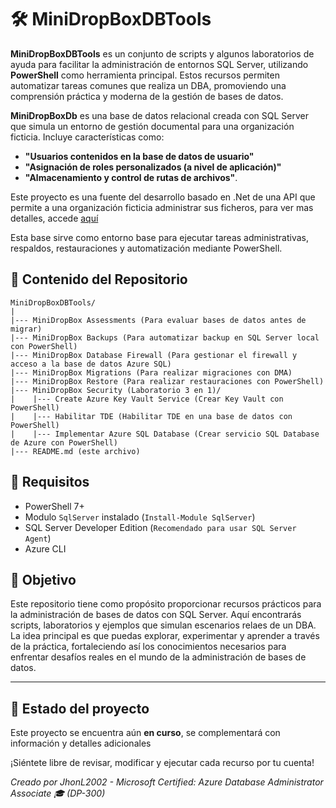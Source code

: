 # 🛠️ MiniDropBoxDBTools

**MiniDropBoxDBTools** es un conjunto de scripts y algunos laboratorios de ayuda para facilitar la administración de entornos SQL Server, utilizando **PowerShell** como herramienta principal. Estos recursos permiten automatizar tareas comunes que realiza un DBA, promoviendo una comprensión práctica y moderna de la gestión de bases de datos.

**MiniDropBoxDb** es una base de datos relacional creada con SQL Server que simula un entorno de gestión documental para una organización ficticia. Incluye características como:
- **"Usuarios contenidos en la base de datos de usuario"**
- **"Asignación de roles personalizados (a nivel de aplicación)"**
- **"Almacenamiento y control de rutas de archivos"**.

Este proyecto es una fuente del desarrollo basado en .Net de una API que permite a una organización ficticia administrar sus ficheros, para ver mas detalles, accede <a href="https://github.com/JhonL2002/MiniDropBox">aquí</a>

Esta base sirve como entorno base para ejecutar tareas administrativas, respaldos, restauraciones y automatización mediante PowerShell.

## 🧩 Contenido del Repositorio

```plaintext
MiniDropBoxDBTools/
|
|--- MiniDropBox Assessments (Para evaluar bases de datos antes de migrar)
|--- MiniDropBox Backups (Para automatizar backup en SQL Server local con PowerShell)
|--- MiniDropBox Database Firewall (Para gestionar el firewall y acceso a la base de datos Azure SQL)
|--- MiniDropBox Migrations (Para realizar migraciones con DMA)
|--- MiniDropBox Restore (Para realizar restauraciones con PowerShell)
|--- MiniDropBox Security (Laboratorio 3 en 1)/
|    |--- Create Azure Key Vault Service (Crear Key Vault con PowerShell)
|    |--- Habilitar TDE (Habilitar TDE en una base de datos con PowerShell)
|    |--- Implementar Azure SQL Database (Crear servicio SQL Database de Azure con PowerShell)
|--- README.md (este archivo)    
```

## 🧪 Requisitos

- PowerShell 7+
- Modulo `SqlServer` instalado (`Install-Module SqlServer`)
- SQL Server Developer Edition (`Recomendado para usar SQL Server Agent`)
- Azure CLI

## 🚀 Objetivo

Este repositorio tiene como propósito proporcionar recursos prácticos para la administración de bases de datos con SQL Server. Aquí encontrarás scripts, laboratorios y ejemplos que simulan escenarios relaes de un DBA. La idea principal es que puedas explorar, experimentar y aprender a través de la práctica, fortaleciendo así los conocimientos necesarios para enfrentar desafíos reales en el mundo de la administración de bases de datos.

---

## 🔧 Estado del proyecto

Este proyecto se encuentra aún **en curso**, se complementará con información y detalles adicionales

¡Siéntete libre de revisar, modificar y ejecutar cada recurso por tu cuenta!

*Creado por JhonL2002 - Microsoft Certified: Azure Database Administrator Associate 🎓 (DP-300)*
